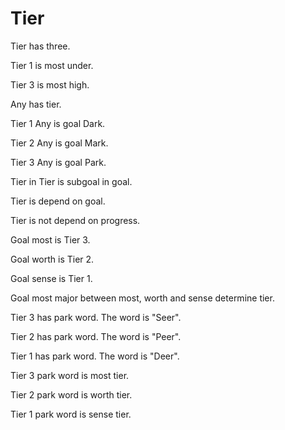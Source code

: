 # Tier

Tier has three.

Tier 1 is most under.

Tier 3 is most high.

Any has tier.

Tier 1 Any is goal Dark.

Tier 2 Any is goal Mark.

Tier 3 Any is goal Park.

Tier in Tier is subgoal in goal.

Tier is depend on goal.

Tier is not depend on progress.

Goal most is Tier 3.

Goal worth is Tier 2.

Goal sense is Tier 1.

Goal most major between most, worth and sense determine tier.

Tier 3 has park word.
The word is "Seer".

Tier 2 has park word.
The word is "Peer".

Tier 1 has park word.
The word is "Deer".

Tier 3 park word is most tier.

Tier 2 park word is worth tier.

Tier 1 park word is sense tier.